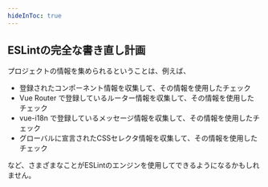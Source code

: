 ```yaml
---
hideInToc: true
---
```


## ESLintの完全な書き直し計画

プロジェクトの情報を集められるということは、例えば、

- 登録されたコンポーネント情報を収集して、その情報を使用したチェック
- Vue Router で登録しているルーター情報を収集して、その情報を使用したチェック
- vue-i18n で登録しているメッセージ情報を収集して、その情報を使用したチェック
- グローバルに宣言されたCSSセレクタ情報を収集して、その情報を使用したチェック

など、さまざまなことがESLintのエンジンを使用してできるようになるかもしれません。
